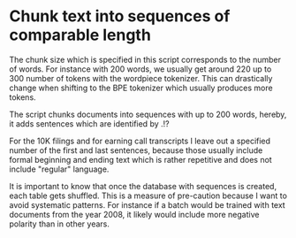 # Chunk text into sequences of comparable length

The chunk size which is specified in this script corresponds to the number of words. For instance with 200 words, we usually get around 220 up to 300 number of tokens with the wordpiece tokenizer. This can drastically change when shifting to the BPE tokenizer which usually produces more tokens. 

The script chunks documents into sequences with up to 200 words, hereby, it adds sentences which are identified by .!?

For the 10K filings and for earning call transcripts I leave out a specified number of the first and last sentences, because those usually include formal beginning and ending text which is rather repetitive and does not include "regular" language.

It is important to know that once the database with sequences is created, each table gets shuffled. This is a measure of pre-caution because I want to avoid systematic patterns. For instance if a batch would be trained with text documents from the year 2008, it likely would include more negative polarity than in other years. 